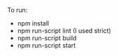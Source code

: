 To run:

- npm install
- npm run-script lint (I used strict)
- npm run-script build
- npm run-script start
